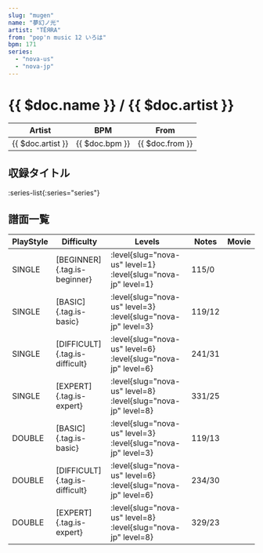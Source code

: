 ```yaml
---
slug: "mugen"
name: "夢幻ノ光"
artist: "TЁЯRA"
from: "pop'n music 12 いろは"
bpm: 171
series:
  - "nova-us"
  - "nova-jp"
---
```


# {{ $doc.name }} / {{ $doc.artist }}

|Artist|BPM|From|
|------|---|----|
|{{ $doc.artist }}|{{ $doc.bpm }}|{{ $doc.from }}|

## 収録タイトル

:series-list{:series="series"}

## 譜面一覧

|PlayStyle|Difficulty|Levels|Notes|Movie|
|---------|----------|------|-----|-----|
|SINGLE|[BEGINNER]{.tag.is-beginner}|:level{slug="nova-us" level=1} :level{slug="nova-jp" level=1}|115/0||
|SINGLE|[BASIC]{.tag.is-basic}|:level{slug="nova-us" level=3} :level{slug="nova-jp" level=3}|119/12||
|SINGLE|[DIFFICULT]{.tag.is-difficult}|:level{slug="nova-us" level=6} :level{slug="nova-jp" level=6}|241/31||
|SINGLE|[EXPERT]{.tag.is-expert}|:level{slug="nova-us" level=8} :level{slug="nova-jp" level=8}|331/25||
|DOUBLE|[BASIC]{.tag.is-basic}|:level{slug="nova-us" level=3} :level{slug="nova-jp" level=3}|119/13||
|DOUBLE|[DIFFICULT]{.tag.is-difficult}|:level{slug="nova-us" level=6} :level{slug="nova-jp" level=6}|234/30||
|DOUBLE|[EXPERT]{.tag.is-expert}|:level{slug="nova-us" level=8} :level{slug="nova-jp" level=8}|329/23||
